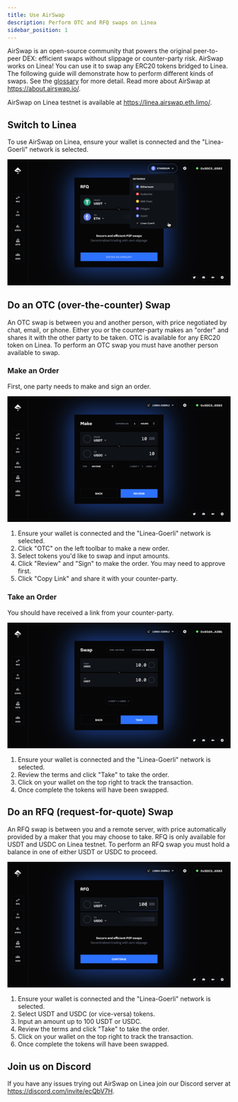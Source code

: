 ```yaml
---
title: Use AirSwap
description: Perform OTC and RFQ swaps on Linea
sidebar_position: 1
---
```


AirSwap is an open-source community that powers the original peer-to-peer DEX: efficient swaps without slippage or counter-party risk. AirSwap works on Linea! You can use it to swap any ERC20 tokens bridged to Linea. The following guide will demonstrate how to perform different kinds of swaps. See the [glossary](https://about.airswap.io/technology/glossary#peer-to-peer-p2p-swaps) for more detail. Read more about AirSwap at https://about.airswap.io/.

AirSwap on Linea testnet is available at https://linea.airswap.eth.limo/.

## Switch to Linea

To use AirSwap on Linea, ensure your wallet is connected and the "Linea-Goerli" network is selected.

![Chain](../../assets/airswap/airswap-chain.png)

## Do an OTC (over-the-counter) Swap

An OTC swap is between you and another person, with price negotiated by chat, email, or phone. Either you or the counter-party makes an "order" and shares it with the other party to be taken. OTC is available for any ERC20 token on Linea. To perform an OTC swap you must have another person available to swap.

### Make an Order

First, one party needs to make and sign an order.

![Make](../../assets/airswap/airswap-make.png)

1. Ensure your wallet is connected and the "Linea-Goerli" network is selected.
2. Click "OTC" on the left toolbar to make a new order.
3. Select tokens you'd like to swap and input amounts.
4. Click "Review" and "Sign" to make the order. You may need to approve first.
5. Click "Copy Link" and share it with your counter-party.

### Take an Order

You should have received a link from your counter-party.

![Take](../../assets/airswap/airswap-take.png)

1. Ensure your wallet is connected and the "Linea-Goerli" network is selected.
2. Review the terms and click "Take" to take the order.
3. Click on your wallet on the top right to track the transaction.
4. Once complete the tokens will have been swapped.

## Do an RFQ (request-for-quote) Swap

An RFQ swap is between you and a remote server, with price automatically provided by a maker that you may choose to take. RFQ is only available for USDT and USDC on Linea testnet. To perform an RFQ swap you must hold a balance in one of either USDT or USDC to proceed.

![RFQ](../../assets/airswap/airswap-rfq.png)

1. Ensure your wallet is connected and the "Linea-Goerli" network is selected.
2. Select USDT and USDC (or vice-versa) tokens.
3. Input an amount up to 100 USDT or USDC.
4. Review the terms and click "Take" to take the order.
5. Click on your wallet on the top right to track the transaction.
6. Once complete the tokens will have been swapped.

## Join us on Discord

If you have any issues trying out AirSwap on Linea join our Discord server at https://discord.com/invite/ecQbV7H.
